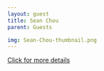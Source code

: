 ```yaml
---
layout: guest
title: Sean Chou
parent: Guests

img: Sean-Chou-thumbnail.png
---
```




<div class="badge-base LI-profile-badge" data-locale="en_US" data-size="medium" data-theme="light" data-type="VERTICAL" data-vanity="chousy" data-version="v1"><a class="badge-base__link LI-simple-link" href="https://www.linkedin.com/in/chousy?trk=profile-badge">Click for more details</a></div>



